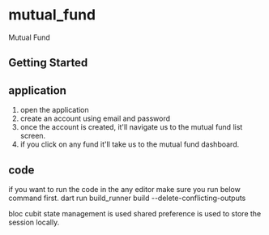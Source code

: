 # mutual_fund

Mutual Fund

## Getting Started

## application

1. open the application
2. create an account using email and password
3. once the account is created, it'll navigate us to the mutual fund list screen.
4. if you click on any fund it'll take us to the mutual fund dashboard.

## code

if you want to run the code in the any editor
make sure you run below command first.
dart run build_runner build --delete-conflicting-outputs 

bloc cubit state management is used
shared preference is used to store the session locally.